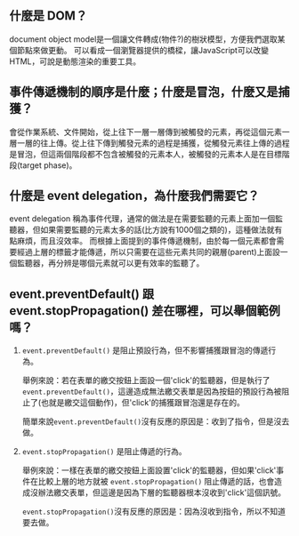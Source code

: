 ## 什麼是 DOM？
document object model是一個讓文件轉成(物件?)的樹狀模型，方便我們選取某個節點來做更動。
可以看成一個瀏覽器提供的橋樑，讓JavaScript可以改變 HTML，可說是動態渲染的重要工具。

## 事件傳遞機制的順序是什麼；什麼是冒泡，什麼又是捕獲？
會從作業系統、文件開始，從上往下一層一層傳到被觸發的元素，再從這個元素一層一層的往上傳。從上往下傳到觸發元素的過程是捕獲，從觸發元素往上傳的過程是冒泡，但這兩個階段都不包含被觸發的元素本人，被觸發的元素本人是在目標階段(target phase)。

## 什麼是 event delegation，為什麼我們需要它？
event delegation 稱為事件代理，通常的做法是在需要監聽的元素上面加一個監聽器，但如果需要監聽的元素太多的話(比方說有1000個之類的)，這種做法就有點麻煩，而且沒效率。
而根據上面提到的事件傳遞機制，由於每一個元素都會需要經過上層的標籤才能傳遞，所以只需要在這些元素共同的親層(parent)上面設一個監聽器，再分辨是哪個元素就可以更有效率的監聽了。

## event.preventDefault() 跟 event.stopPropagation() 差在哪裡，可以舉個範例嗎？

1. `event.preventDefault()` 是阻止預設行為，但不影響捕獲跟冒泡的傳遞行為。
   
   舉例來說：若在表單的繳交按鈕上面設一個'click'的監聽器，但是執行了`event.preventDefault()`，這邊造成無法繳交表單是因為按鈕的預設行為被阻止了(也就是繳交這個動作)，但'click'的捕獲跟冒泡還是存在的。
   
   簡單來說`event.preventDefault()`沒有反應的原因是：收到了指令，但是沒去做。

2. `event.stopPropagation()` 是阻止傳遞的行為。
   
   舉例來說：一樣在表單的繳交按鈕上面設置'click'的監聽器，但如果'click'事件在比較上層的地方就被 `event.stopPropagation()` 阻止傳遞的話，也會造成沒辦法繳交表單，但這邊是因為下層的監聽器根本沒收到'click'這個訊號。
   
   `event.stopPropagation()`沒有反應的原因是：因為沒收到指令，所以不知道要去做。